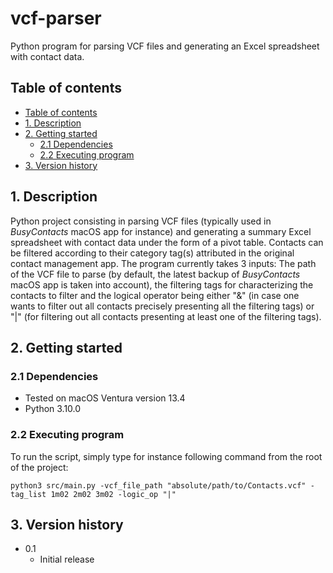 # vcf-parser<!-- omit in toc -->

Python program for parsing VCF files and generating an Excel spreadsheet with contact data.

## Table of contents

- [Table of contents](#table-of-contents)
- [1. Description](#1-description)
- [2. Getting started](#2-getting-started)
  - [2.1 Dependencies](#21-dependencies)
  - [2.2 Executing program](#22-executing-program)
- [3. Version history](#3-version-history)

<!-- toc -->

## 1. Description

Python project consisting in parsing VCF files (typically used in _BusyContacts_ macOS app for instance) and generating a summary Excel spreadsheet with contact data under the form of a pivot table. Contacts can be filtered according to their category tag(s) attributed in the original contact management app. The program currently takes 3 inputs: The path of the VCF file to parse (by default, the latest backup of _BusyContacts_ macOS app is taken into account), the filtering tags for characterizing the contacts to filter and the logical operator being either "&" (in case one wants to filter out all contacts precisely presenting all the filtering tags) or "|" (for filtering out all contacts presenting at least one of the filtering tags).

## 2. Getting started

### 2.1 Dependencies

- Tested on macOS Ventura version 13.4
- Python 3.10.0

### 2.2 Executing program

To run the script, simply type for instance following command from the root of the project:

`python3 src/main.py -vcf_file_path "absolute/path/to/Contacts.vcf" -tag_list 1m02 2m02 3m02 -logic_op "|"`

## 3. Version history

- 0.1
  - Initial release
